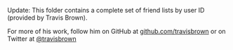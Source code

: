 Update:
This folder contains a complete set of friend lists by user ID (provided by Travis Brown).

For more of his work, follow him on GitHub at [github.com/travisbrown](https://github.com/travisbrown) or on Twitter at [@travisbrown](https://twitter.com/travisbrown/)
